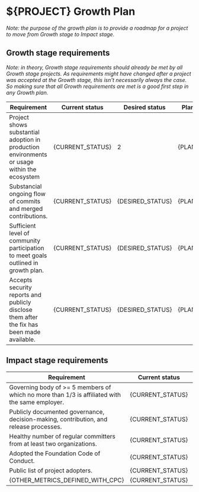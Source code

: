 # ${PROJECT} Growth Plan

_Note: the purpose of the growth plan is to provide a roadmap for a project to move from Growth stage to Impact stage._

## Growth stage requirements

_Note: in theory, Growth stage requirements should already be met by all Growth stage projects.
As requirements might have changed after a project was accepted at the Growth stage, this isn't necessarily always the case.
So making sure that all Growth requirements are met is a good first step in any Growth plan._

| Requirement | Current status | Desired status | Plan | Timeline | Completed |
| --- | ---| --- | --- | --- | --- | 
| Project shows substantial adoption in production environments or usage within the ecosystem | {CURRENT_STATUS} | 2 | {PLAN} | {DATE} | <!--✅--> |
| Substancial ongoing flow of commits and merged contributions. | {CURRENT_STATUS} | {DESIRED_STATUS} | {PLAN} | {DATE} | <!--✅--> |
| Sufficient level of community participation to meet goals outlined in growth plan. | {CURRENT_STATUS} | {DESIRED_STATUS} | {PLAN} | {DATE} | <!--✅--> |
| Accepts security reports and publicly disclose them after the fix has been made available. | {CURRENT_STATUS} | {DESIRED_STATUS} | {PLAN} | {DATE} | <!--✅--> |

## Impact stage requirements

| Requirement | Current status | Desired status | Plan | Timeline | Completed |
| --- | ---| --- | --- | --- | --- | 
| Governing body of >= 5 members of which no more than 1/3 is affiliated with the same employer. | {CURRENT_STATUS} | {DESIRED_STATUS} | {PLAN} | {DATE} | <!--✅--> |
| Publicly documented governance, decision-making, contribution, and release processes. | {CURRENT_STATUS} | {DESIRED_STATUS} | {PLAN} | {DATE} | <!--✅--> |
| Healthy number of regular committers from at least two organizations. | {CURRENT_STATUS} | {DESIRED_STATUS} | {PLAN} | {DATE} | <!--✅--> |
| Adopted the Foundation Code of Conduct. | {CURRENT_STATUS} | {DESIRED_STATUS} | {PLAN} | {DATE} | <!--✅--> |
| Public list of project adopters. | {CURRENT_STATUS} | {DESIRED_STATUS} | {PLAN} | {DATE} | <!--✅--> |
| {OTHER_METRICS_DEFINED_WITH_CPC} | {CURRENT_STATUS} | {DESIRED_STATUS} | {PLAN} | {DATE} | <!--✅--> |
